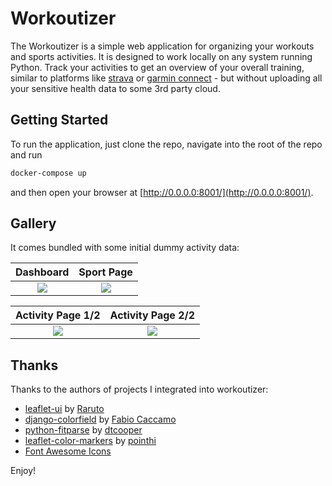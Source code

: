 # Workoutizer

The Workoutizer is a simple web application for organizing your workouts and sports activities. It is designed to work
locally on any system running Python. Track your activities to get an overview of your overall training, similar to
platforms like [strava](https://www.strava.com/) or [garmin connect](https://connect.garmin.com/) - but without
uploading all your sensitive health data to some 3rd party cloud.

## Getting Started

To run the application, just clone the repo, navigate into the root of the repo and run

```bash
docker-compose up
```
and then open your browser at [http://0.0.0.0:8001/](http://0.0.0.0:8001/).


## Gallery 

It comes bundled with some initial dummy activity data:

 Dashboard             |  Sport Page
:-------------------------:|:-------------------------:
![](https://i.imgur.com/gSYgVSJ.png)  |  ![](https://i.imgur.com/6fwcEZX.png)

 Activity Page 1/2             |  Activity Page 2/2
:-------------------------:|:-------------------------:
![](https://i.imgur.com/tzJZh4M.png)  |  ![](https://i.imgur.com/CJ1SKEn.png)

## Thanks

Thanks to the authors of projects I integrated into workoutizer:
* [leaflet-ui](https://github.com/Raruto/leaflet-ui) by [Raruto](https://github.com/Raruto)
* [django-colorfield](https://github.com/fabiocaccamo/django-colorfield) by [Fabio Caccamo](https://github.com/fabiocaccamo)
* [python-fitparse](https://github.com/dtcooper/python-fitparse) by [dtcooper](https://github.com/dtcooper)
* [leaflet-color-markers](https://github.com/pointhi/leaflet-color-markers) by [pointhi](https://github.com/pointhi)
* [Font Awesome Icons](https://fontawesome.com/)

Enjoy!
